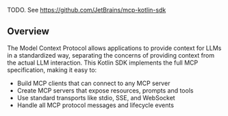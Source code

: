 TODO. See https://github.com/JetBrains/mcp-kotlin-sdk

## Overview

The Model Context Protocol allows applications to provide context for LLMs in a standardized way, separating the
concerns of providing context from the actual LLM interaction. This Kotlin SDK implements the full MCP specification,
making it easy to:

- Build MCP clients that can connect to any MCP server
- Create MCP servers that expose resources, prompts and tools
- Use standard transports like stdio, SSE, and WebSocket
- Handle all MCP protocol messages and lifecycle events
